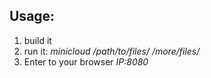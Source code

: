 ## Usage:
1) build it
2) run it: _*minicloud /path/to/files/ /more/files/*_
3) Enter to your browser _IP:8080_
